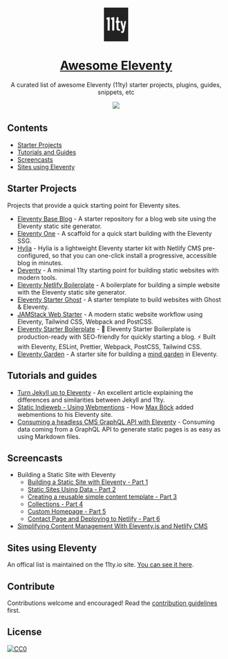 <p align="center">
	<img src="/11ty-logo.png" alt="Eleventy Logo" width="56" align="center" />
</p>

<h1 align="center">
	<a href="https://www.11ty.io/"><strong>Awesome Eleventy</strong></a>
</h1>

<p align="center">A curated list of awesome Eleventy (11ty) starter projects, plugins, guides, snippets, etc</p>


<p align="center">
	<a href="https://awesome.re"><img src="https://awesome.re/badge.svg"></a>
</p>


## Contents

- [Starter Projects](#starter-projects)
- [Tutorials and Guides](#tutorials-and-guides)
- [Screencasts](#screencasts)
- [Sites using Eleventy](#sites-using-eleventy)



## Starter Projects

Projects that provide a quick starting point for Eleventy sites.

- [Eleventy Base Blog](https://github.com/11ty/eleventy-base-blog) - A starter repository for a blog web site using the Eleventy static site generator.
- [Eleventy One](https://github.com/philhawksworth/eleventyone) - 
A scaffold for a quick start building with the Eleventy SSG.
- [Hylia](https://hylia.website/) - Hylia is a lightweight Eleventy starter kit with Netlify CMS pre-configured, so that you can one-click install a progressive, accessible blog in minutes. 
- [Deventy](https://github.com/ianrose/deventy) - A minimal 11ty starting point for building static websites with modern tools.
- [Eleventy Netlify Boilerplate](https://github.com/danurbanowicz/eleventy-netlify-boilerplate) - A boilerplate for building a simple website with the Eleventy static site generator.
- [Eleventy Starter Ghost](https://github.com/TryGhost/eleventy-starter-ghost) - A starter template to build websites with Ghost & Eleventy.
- [JAMStack Web Starter](https://github.com/scottishstoater/web-starter) - A modern static website workflow using Eleventy, Tailwind CSS, Webpack and PostCSS. 
- [Eleventy Starter Boilerplate](https://creativedesignsguru.com/demo/Eleventy-Starter-Boilerplate/eleventy-starter-boilerplate-presentation/) - 🚀 Eleventy Starter Boilerplate is production-ready with SEO-friendly for quickly starting a blog. ⚡️ Built with Eleventy, ESLint, Prettier, Webpack, PostCSS, Tailwind CSS.
- [Eleventy Garden](https://github.com/b3u/eleventy-garden) - A starter site for building a [mind garden](https://nesslabs.com/mind-garden) in Eleventy.

## Tutorials and guides

- [Turn Jekyll up to Eleventy](https://24ways.org/2018/turn-jekyll-up-to-eleventy/) - An excellent article explaining the differences and similarities between Jekyll and 11ty. 
- [Static Indieweb - Using Webmentions](https://mxb.dev/blog/using-webmentions-on-static-sites/) - How [Max Böck](https://mxb.dev) added webmentions to his Eleventy site.
- [Consuming a headless CMS GraphQL API with Eleventy](https://www.webstoemp.com/blog/headless-cms-graphql-api-eleventy/) - Consuming data coming from a GraphQL API to generate static pages is as easy as using Markdown files.
## Screencasts 
- Building a Static Site with Eleventy
	- [Building a Static Site with Eleventy - Part 1](https://www.youtube.com/watch?v=p7TkCS01lI8)
	- [Static Sites Using Data - Part 2](https://www.youtube.com/watch?v=JpK0G4vQjZI)
	- [Creating a reusable simple content template - Part 3](https://www.youtube.com/watch?v=iHHxd5L_gIo)
	- [Collections - Part 4](https://www.youtube.com/watch?v=xzH2XZubgEk)
	- [Custom Homepage - Part 5](https://www.youtube.com/watch?v=5MpfJNdPnNs)
	- [Contact Page and Deploying to Netlify - Part 6](https://www.youtube.com/watch?v=Rw75idHWPi4)
- [Simplifying Content Management With Eleventy.js and Netlify CMS](https://www.youtube.com/watch?v=883iX2E57kc)


## Sites using Eleventy

An offical list is maintained on the 11ty.io site. [You can see it here](https://www.11ty.io/docs/sites/).


## Contribute

Contributions welcome and encouraged! Read the [contribution guidelines](CONTRIBUTING.md) first.


## License

[![CC0](https://mirrors.creativecommons.org/presskit/buttons/88x31/svg/cc-zero.svg)](https://creativecommons.org/publicdomain/zero/1.0)
